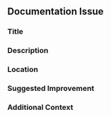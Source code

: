 ## Documentation Issue

### Title
<!-- A concise title for the documentation issue -->

### Description
<!-- A detailed description of the documentation problem -->

### Location
<!-- Where the issue is located (e.g., specific page, file, or section) -->

### Suggested Improvement
<!-- How the documentation can be improved -->

### Additional Context
<!-- Any other information that might be relevant -->